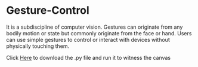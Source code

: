 # Gesture-Control
It is a subdiscipline of computer vision. Gestures can originate from any bodily motion or state but commonly originate from the face or hand. Users can use simple gestures to control or interact with devices without physically touching them. 

Click [Here](https://github.com/tejasayya/Gesture-Control/blob/main/HANDTRACKINGMODULE.py) to download the .py file and run it to witness the canvas
